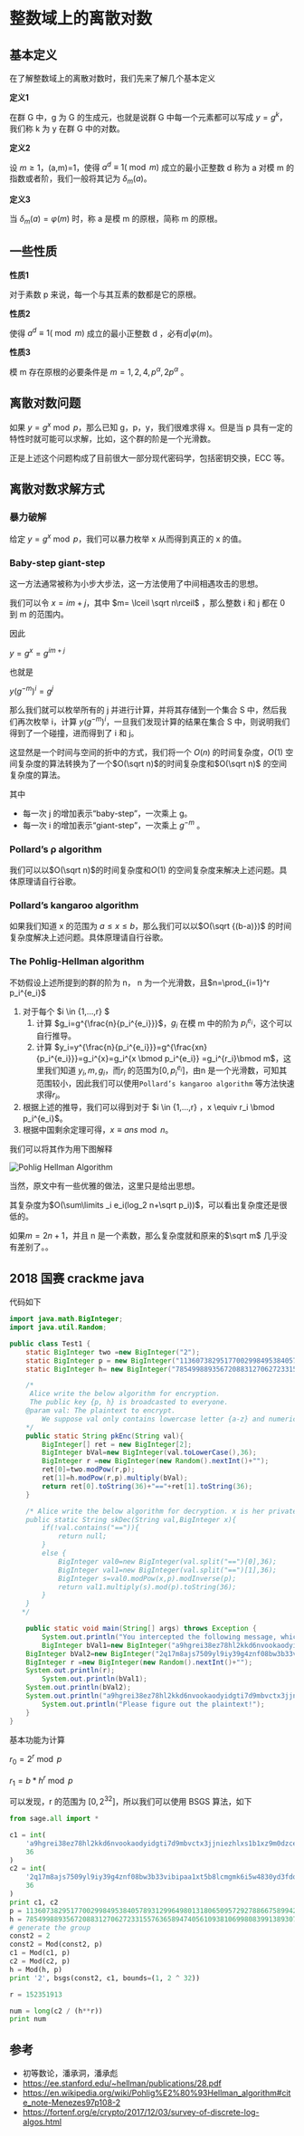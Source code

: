 # 整数域上的离散对数

## 基本定义

在了解整数域上的离散对数时，我们先来了解几个基本定义

**定义1**

在群 G 中，g 为 G 的生成元，也就是说群 G 中每一个元素都可以写成 $y=g^k$，我们称 k 为 y 在群 G 中的对数。

**定义2**

设 $m\geq 1$，(a,m)=1，使得 $a^d \equiv 1(\bmod m)$ 成立的最小正整数 d 称为 a 对模 m 的指数或者阶，我们一般将其记为 $\delta_m(a)$。

**定义3**

当 $\delta_m(a)=\varphi(m)$ 时，称 a 是模 m 的原根，简称 m 的原根。

## 一些性质

**性质1**

对于素数 p 来说，每一个与其互素的数都是它的原根。

**性质2**

使得 $a^d \equiv 1(\bmod m)$ 成立的最小正整数 d ，必有$d| \varphi(m)$。

**性质3**

模 m 存在原根的必要条件是 $m=1,2,4,p^{\alpha},2p^{\alpha}$ 。

## 离散对数问题

如果 $y=g^x \bmod p$，那么已知 g，p，y，我们很难求得 x。但是当 p 具有一定的特性时就可能可以求解，比如，这个群的阶是一个光滑数。

正是上述这个问题构成了目前很大一部分现代密码学，包括密钥交换，ECC 等。

## 离散对数求解方式

### 暴力破解

给定 $y=g^x \bmod p$，我们可以暴力枚举 x 从而得到真正的 x 的值。

### Baby-step giant-step

这一方法通常被称为小步大步法，这一方法使用了中间相遇攻击的思想。

我们可以令 $x=im+j$，其中 $m= \lceil \sqrt n\rceil$ ，那么整数 i 和 j 都在 0 到 m 的范围内。

因此

$y=g^x=g^{im+j}$

也就是

$y(g^{-m})^i=g^j$

那么我们就可以枚举所有的 j 并进行计算，并将其存储到一个集合 S 中，然后我们再次枚举 i，计算 $y(g^{-m})^i$，一旦我们发现计算的结果在集合 S 中，则说明我们得到了一个碰撞，进而得到了 i 和 j。

这显然是一个时间与空间的折中的方式，我们将一个 $O(n)$ 的时间复杂度，$O(1)$ 空间复杂度的算法转换为了一个$O(\sqrt n)$的时间复杂度和$O(\sqrt n)$ 的空间复杂度的算法。

其中

- 每一次 j 的增加表示“baby-step”，一次乘上 g。
- 每一次 i 的增加表示“giant-step”，一次乘上 $g^{-m}$ 。

### Pollard’s ρ algorithm

我们可以以$O(\sqrt n)$的时间复杂度和$O(1)$ 的空间复杂度来解决上述问题。具体原理请自行谷歌。

### Pollard’s kangaroo algorithm

如果我们知道 x 的范围为 $a \leq x \leq b$，那么我们可以以$O(\sqrt {(b-a)})$ 的时间复杂度解决上述问题。具体原理请自行谷歌。

### The Pohlig-Hellman algorithm

不妨假设上述所提到的群的阶为 n， n 为一个光滑数，且$n=\prod_{i=1}^r p_i^{e_i}$

1. 对于每个 $i \in \{1,...,r\} $
   1. 计算 $g_i=g^{\frac{n}{p_i^{e_i}}}$，$g_i$ 在模 m 中的阶为 $p_i^{e_i}$，这个可以自行推导。
   2. 计算 $y_i=y^{\frac{n}{p_i^{e_i}}}=g^{\frac{xn}{p_i^{e_i}}}=g_i^{x}=g_i^{x \bmod p_i^{e_i}} =g_i^{r_i}\bmod m$，这里我们知道 $y_i,m,g_i$，而$r_i$ 的范围为$[0,p_i^{e_i}]$，由n 是一个光滑数，可知其范围较小，因此我们可以使用`Pollard’s kangaroo algorithm` 等方法快速求得$r_i$。
2. 根据上述的推导，我们可以得到对于 $i \in \{1,...,r\} $，$x \equiv r_i \bmod p_i^{e_i}$。
3. 根据中国剩余定理可得，$x \equiv ans \bmod n$。

我们可以将其作为用下图解释

![Pohlig Hellman Algorithm](figure/Pohlig-Hellman-Diagram.png)

当然，原文中有一些优雅的做法，这里只是给出思想。

其复杂度为$O(\sum\limits _i e_i(log_2 n+\sqrt p_i))$，可以看出复杂度还是很低的。

如果$m=2n+1$，并且 n 是一个素数，那么复杂度就和原来的$\sqrt m$ 几乎没有差别了。。

## 2018 国赛 crackme java

代码如下

```java
import java.math.BigInteger;
import java.util.Random;

public class Test1 {
    static BigInteger two =new BigInteger("2");
    static BigInteger p = new BigInteger("11360738295177002998495384057893129964980131806509572927886675899422214174408333932150813939357279703161556767193621832795605708456628733877084015367497711");
    static BigInteger h= new BigInteger("7854998893567208831270627233155763658947405610938106998083991389307363085837028364154809577816577515021560985491707606165788274218742692875308216243966916");

    /*
     Alice write the below algorithm for encryption.
     The public key {p, h} is broadcasted to everyone.
    @param val: The plaintext to encrypt.
        We suppose val only contains lowercase letter {a-z} and numeric charactors, and is at most 256 charactors in length.
    */
    public static String pkEnc(String val){
        BigInteger[] ret = new BigInteger[2];
        BigInteger bVal=new BigInteger(val.toLowerCase(),36);
        BigInteger r =new BigInteger(new Random().nextInt()+"");
        ret[0]=two.modPow(r,p);
        ret[1]=h.modPow(r,p).multiply(bVal);
        return ret[0].toString(36)+"=="+ret[1].toString(36);
    }

    /* Alice write the below algorithm for decryption. x is her private key, which she will never let you know.
    public static String skDec(String val,BigInteger x){
        if(!val.contains("==")){
            return null;
        }
        else {
            BigInteger val0=new BigInteger(val.split("==")[0],36);
            BigInteger val1=new BigInteger(val.split("==")[1],36);
            BigInteger s=val0.modPow(x,p).modInverse(p);
            return val1.multiply(s).mod(p).toString(36);
        }
    }
   */

    public static void main(String[] args) throws Exception {
        System.out.println("You intercepted the following message, which is sent from Bob to Alice:");
        BigInteger bVal1=new BigInteger("a9hgrei38ez78hl2kkd6nvookaodyidgti7d9mbvctx3jjniezhlxs1b1xz9m0dzcexwiyhi4nhvazhhj8dwb91e7lbbxa4ieco",36);
	BigInteger bVal2=new BigInteger("2q17m8ajs7509yl9iy39g4znf08bw3b33vibipaa1xt5b8lcmgmk6i5w4830yd3fdqfbqaf82386z5odwssyo3t93y91xqd5jb0zbgvkb00fcmo53sa8eblgw6vahl80ykxeylpr4bpv32p7flvhdtwl4cxqzc",36);
	BigInteger r =new BigInteger(new Random().nextInt()+"");
	System.out.println(r);
        System.out.println(bVal1);
	System.out.println(bVal2);
	System.out.println("a9hgrei38ez78hl2kkd6nvookaodyidgti7d9mbvctx3jjniezhlxs1b1xz9m0dzcexwiyhi4nhvazhhj8dwb91e7lbbxa4ieco==2q17m8ajs7509yl9iy39g4znf08bw3b33vibipaa1xt5b8lcmgmk6i5w4830yd3fdqfbqaf82386z5odwssyo3t93y91xqd5jb0zbgvkb00fcmo53sa8eblgw6vahl80ykxeylpr4bpv32p7flvhdtwl4cxqzc");
        System.out.println("Please figure out the plaintext!");
    }
}
```

基本功能为计算

$r_0=2^r \bmod p$

$r_1 =b*h^r \bmod p$

可以发现，r 的范围为 $[0,2^{32}]$，所以我们可以使用 BSGS 算法，如下



```python
from sage.all import *

c1 = int(
    'a9hgrei38ez78hl2kkd6nvookaodyidgti7d9mbvctx3jjniezhlxs1b1xz9m0dzcexwiyhi4nhvazhhj8dwb91e7lbbxa4ieco',
    36
)
c2 = int(
    '2q17m8ajs7509yl9iy39g4znf08bw3b33vibipaa1xt5b8lcmgmk6i5w4830yd3fdqfbqaf82386z5odwssyo3t93y91xqd5jb0zbgvkb00fcmo53sa8eblgw6vahl80ykxeylpr4bpv32p7flvhdtwl4cxqzc',
    36
)
print c1, c2
p = 11360738295177002998495384057893129964980131806509572927886675899422214174408333932150813939357279703161556767193621832795605708456628733877084015367497711
h = 7854998893567208831270627233155763658947405610938106998083991389307363085837028364154809577816577515021560985491707606165788274218742692875308216243966916
# generate the group
const2 = 2
const2 = Mod(const2, p)
c1 = Mod(c1, p)
c2 = Mod(c2, p)
h = Mod(h, p)
print '2', bsgs(const2, c1, bounds=(1, 2 ^ 32))

r = 152351913

num = long(c2 / (h**r))
print num
```

## 参考

- 初等数论，潘承洞，潘承彪
- https://ee.stanford.edu/~hellman/publications/28.pdf
- https://en.wikipedia.org/wiki/Pohlig%E2%80%93Hellman_algorithm#cite_note-Menezes97p108-2
- https://fortenf.org/e/crypto/2017/12/03/survey-of-discrete-log-algos.html